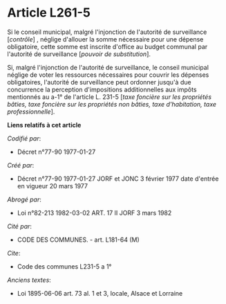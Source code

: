 # Article L261-5

Si le conseil municipal, malgré l'injonction de l'autorité de surveillance [*contrôle*] , néglige d'allouer la somme
nécessaire pour une dépense obligatoire, cette somme est inscrite d'office au budget communal par l'autorité de surveillance
[*pouvoir de substitution*].

Si, malgré l'injonction de l'autorité de surveillance, le conseil municipal néglige de voter les ressources nécessaires pour
couvrir les dépenses obligatoires, l'autorité de surveillance peut ordonner jusqu'à due concurrence la perception
d'impositions additionnelles aux impôts mentionnés au a-1° de l'article L. 231-5 [*taxe foncière sur les propriétés bâties,
taxe foncière sur les propriétés non bâties, taxe d'habitation, taxe professionnelle*].

**Liens relatifs à cet article**

_Codifié par_:

  - Décret n°77-90 1977-01-27

_Créé par_:

  - Décret n°77-90 1977-01-27 JORF et JONC 3 février 1977 date d'entrée en vigueur 20 mars 1977

_Abrogé par_:

  - Loi n°82-213 1982-03-02 ART. 17 II JORF 3 mars 1982

_Cité par_:

  - CODE DES COMMUNES. - art. L181-64 (M)

_Cite_:

  - Code des communes L231-5 a 1°

_Anciens textes_:

  - Loi   1895-06-06 art. 73 al. 1 et 3, locale, Alsace et Lorraine
